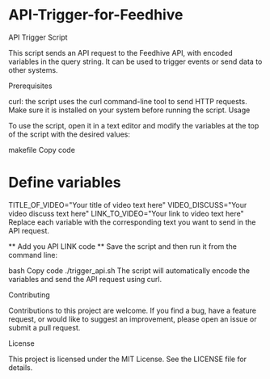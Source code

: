 # API-Trigger-for-Feedhive

API Trigger Script

This script sends an API request to the Feedhive API, with encoded variables in the query string. It can be used to trigger events or send data to other systems.

Prerequisites

curl: the script uses the curl command-line tool to send HTTP requests. Make sure it is installed on your system before running the script.
Usage

To use the script, open it in a text editor and modify the variables at the top of the script with the desired values:

makefile
Copy code
# Define variables
TITLE_OF_VIDEO="Your title of video text here"
VIDEO_DISCUSS="Your video discuss text here"
LINK_TO_VIDEO="Your link to video text here"
Replace each variable with the corresponding text you want to send in the API request.

** Add you API LINK code **
Save the script and then run it from the command line:

bash
Copy code
./trigger_api.sh
The script will automatically encode the variables and send the API request using curl.

Contributing

Contributions to this project are welcome. If you find a bug, have a feature request, or would like to suggest an improvement, please open an issue or submit a pull request.

License

This project is licensed under the MIT License. See the LICENSE file for details.

